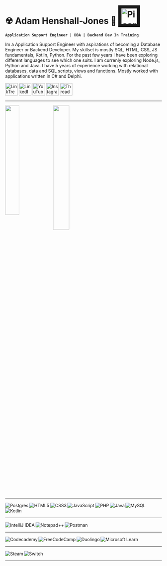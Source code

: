 # ☢ Adam Henshall-Jones 🚀 <a href="https://www.youtube.com/watch?v=bl5TUw7sUBs" target="_blank"><img src="https://i1.sndcdn.com/artworks-000189490798-zd9ruz-t500x500.jpg" alt="Picard & Data" width="50" height="50" border="10" /></a>

**`Application Support Engineer | DBA | Backend Dev In Training`**

Im a Application Support Engineer with aspirations of becoming a Database Engineer or Backend Developer. My skillset is mostly SQL, HTML, CSS, JS fundamentals, Kotlin, Python. For the past few years i have been exploring different languages to see which one suits. I am currenly exploring Node.js, Python and Java.
I have 5 years of experience working with relational databases, data and SQL scripts, views and functions. Mostly worked with applications written in C# and Delphi.

 <p align="left">
       <a href="https://linktr.ee/dubdor">
         <img alt="LinkTree" title="Check Out My LinkTree" src="https://ugc.production.linktr.ee/CyMzuEHnSjyd5GwGc62z_0Wufg2AAMBW8wwil?io=true&size=avatar-v1" width="40px"></a> 
      <a href="https://www.linkedin.com/in/adam-henshall-jones-69947a101/">
         <img alt="LinkedIn" title="Lets Connect On LiknedIn" src="https://cdn-icons-png.flaticon.com/512/174/174857.png" width="40px"></a> 
      <a href="https://www.youtube.com/@AdamsChinaDiary">
         <img alt="YouTube" title="Subscribe to my YouTube Channel" src="https://cdn-icons-png.flaticon.com/128/174/174883.png" width="40px"></a> 
      <a href="https://www.instagram.com/dubledor/">
         <img alt="Instagram" title="Follow Me On Instagram" src="https://cdn-icons-png.flaticon.com/128/1409/1409946.png" width="40px"></a> 
      <a href="https://www.threads.net/@dubledor">
         <img alt="Threads" title="Follow Me On Threads" src="https://seeklogo.com/images/T/threads-logo-9F3F8228AC-seeklogo.com.png?v=638243212870000000" width="40px"></a> 
   </p>

---

<img align="left" width="30%" src="https://github-readme-stats.vercel.app/api?username=dubdor&show_icons=true&theme=merko" />  

<img  width="32%" src="https://github-readme-stats.vercel.app/api/top-langs/?username=dubdor&hide_progress=true" />

---

<img align="left" alt="Postgres" src="https://img.shields.io/badge/postgres-%23316192.svg?style=for-the-badge&logo=postgresql&logoColor=white" />
<img alt="MySQL" src="https://img.shields.io/badge/mysql-%2300f.svg?style=for-the-badge&logo=mysql&logoColor=white" />

<img align="left" alt="HTML5" src="https://img.shields.io/badge/html5-%23E34F26.svg?style=for-the-badge&logo=html5&logoColor=white" />
<img align="left" alt="CSS3" src="https://img.shields.io/badge/css3-%231572B6.svg?style=for-the-badge&logo=css3&logoColor=white" />
<img align="left" alt="JavaScript" src="https://img.shields.io/badge/javascript-%23323330.svg?style=for-the-badge&logo=javascript&logoColor=%23F7DF1E" />
<img align="left" alt="PHP" src="https://img.shields.io/badge/php-%23777BB4.svg?style=for-the-badge&logo=php&logoColor=white" />
<img align="left" alt="Java" src="https://img.shields.io/badge/java-%23ED8B00.svg?style=for-the-badge&logo=openjdk&logoColor=white" />
<img alt="Kotlin" src="https://img.shields.io/badge/kotlin-%237F52FF.svg?style=for-the-badge&logo=kotlin&logoColor=white" />

---

<img align="left" alt="IntelliJ IDEA" src="https://img.shields.io/badge/IntelliJIDEA-000000.svg?style=for-the-badge&logo=intellij-idea&logoColor=white" />
<img align="left" alt="Notepad++" src="https://img.shields.io/badge/Notepad++-90E59A.svg?style=for-the-badge&logo=notepad%2b%2b&logoColor=black" />
<img alt="Postman" src="https://img.shields.io/badge/Postman-FF6C37?style=for-the-badge&logo=postman&logoColor=white" />

---

<img align="left" alt="Codecademy" src="https://img.shields.io/badge/Codecademy-FFF0E5?style=for-the-badge&logo=codecademy&logoColor=1F243A" />
<img align="left" alt="FreeCodeCamp" src="https://img.shields.io/badge/Freecodecamp-%23123.svg?&style=for-the-badge&logo=freecodecamp&logoColor=green" />
<img align="left" alt="Duolingo" src="https://img.shields.io/badge/Duolingo-%234DC730.svg?style=for-the-badge&logo=Duolingo&logoColor=black" />
<img alt="Microsoft Learn" src="https://img.shields.io/badge/Microsoft_Learn-258ffa?style=for-the-badge&logo=microsoft&logoColor=white" />

---

<img align="left" alt="Steam" src="https://img.shields.io/badge/steam-%23000000.svg?style=for-the-badge&logo=steam&logoColor=white" />
<img alt="Switch" src="https://img.shields.io/badge/Switch-E60012?style=for-the-badge&logo=nintendo-switch&logoColor=white" />

---

